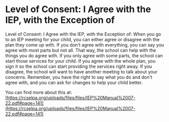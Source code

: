 # Level of Consent: I Agree with the IEP, with the Exception of
Level of Consent: I Agree with the IEP, with the Exception of: When you go to an IEP meeting for your child, you can either agree or disagree with the plan they come up with. If you don't agree with everything, you can say you agree with most parts but not all. That way, the school can help with the things you do agree with. If you only agree with some parts, the school can start those services for your child. If you agree with the whole plan, you sign it so the school can start providing the services right away. If you disagree, the school will want to have another meeting to talk about your concerns. Remember, you have the right to say what you do and don't agree with, and you can ask for changes to help your child better.

You can find more about this at: [https://rcselpa.org/uploads/files/files/IEP%20Manual%2007-22.pdf#page=141](https://rcselpa.org/uploads/files/files/IEP%20Manual%2007-22.pdf#page=141)

